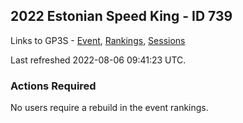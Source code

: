 ## 2022 Estonian Speed King - ID 739

Links to GP3S - [Event](https://www.gps-speedsurfing.com/default.aspx?mnu=event&val=739), [Rankings](https://www.gps-speedsurfing.com/default.aspx?mnu=eventranking&val=739), [Sessions](https://www.gps-speedsurfing.com/default.aspx?mnu=eventsessions&val=739)

Last refreshed 2022-08-06 09:41:23 UTC.

### Actions Required

No users require a rebuild in the event rankings.

